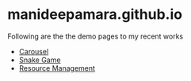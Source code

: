 # manideepamara.github.io

Following are the the demo pages to my recent works
<ul>
  <li><a href="/carousel">Carousel</a></li>
  <li><a href="/snakegame">Snake Game</a></li>
  <li><a href="/resource-management">Resource Management</a></li>
</ul>
